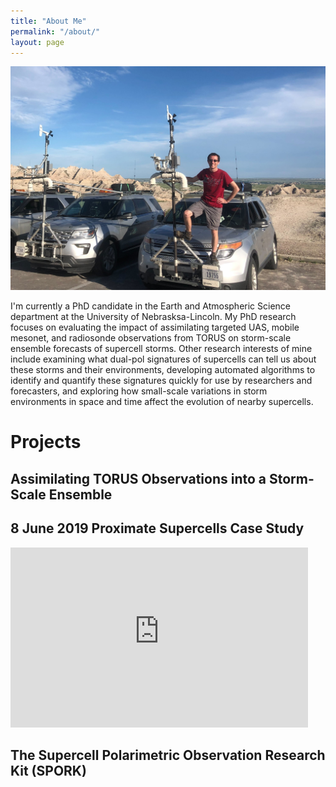 ```yaml
---
title: "About Me"
permalink: "/about/"
layout: page
---
```

![me on TORUS22](/photos/torus_badlands.jpg)

I'm currently a PhD candidate in the Earth and Atmospheric Science department at the University of Nebrasksa-Lincoln. My PhD research focuses on evaluating the impact of assimilating targeted UAS, mobile mesonet, and radiosonde observations from TORUS on storm-scale ensemble forecasts of supercell storms. Other research interests of mine include examining what dual-pol signatures of supercells can tell us about these storms and their environments, developing automated algorithms to identify and quantify these signatures quickly for use by researchers and forecasters, and exploring how small-scale variations in storm environments in space and time affect the evolution of nearby supercells. 

# Projects

## Assimilating TORUS Observations into a Storm-Scale Ensemble

## 8 June 2019 Proximate Supercells Case Study

<iframe src="https://uofnelincoln-my.sharepoint.com/personal/mwilson41_unl_edu/_layouts/15/Doc.aspx?sourcedoc={623cbcbf-673f-4967-bfe2-403f9d7cf228}&amp;action=embedview&amp;wdAr=1.3333333333333333" width="476px" height="288px" frameborder="0">This is an embedded <a target="_blank" href="https://office.com">Microsoft Office</a> presentation, powered by <a target="_blank" href="https://office.com/webapps">Office</a>.</iframe>

## The Supercell Polarimetric Observation Research Kit (SPORK)

